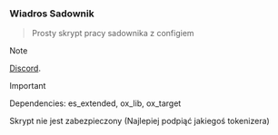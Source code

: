 ### Wiadros Sadownik
> Prosty skrypt pracy sadownika z configiem

> [!NOTE]
> [Discord](https://discord.gg/j89sqU69P6).

> [!IMPORTANT]
> Dependencies:
> es_extended,
> ox_lib,
> ox_target
>
> Skrypt nie jest zabezpieczony (Najlepiej podpiąć jakiegoś tokenizera)

